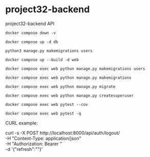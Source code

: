 # project32-backend
project32-backend API


`docker compose down -v`


`docker compose up -d db`

`python3 manage.py makemigrations users`

`docker compose up --build -d web`

`docker compose exec web python manage.py makemigrations users`

`docker compose exec web python manage.py makemigrations`

`docker compose exec web python manage.py migrate`

`docker compose exec web python manage.py createsuperuser`

`docker compose exec web pytest --cov`

`docker compose exec web pytest -q`


CURL example:



curl -s -X POST http://localhost:8000/api/auth/logout/ \
  -H "Content-Type: application/json" \
  -H "Authorization: Bearer <token>" \
  -d '{"refresh":"<token>"}'
